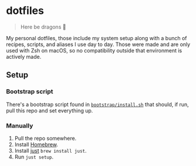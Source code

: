 # dotfiles

> Here be dragons 🐉

My personal dotfiles, those include my system setup along with a bunch of recipes,
scripts, and aliases I use day to day. Those were made and are only used with
Zsh on macOS, so no compatibility outside that environment is actively made.

## Setup

### Bootstrap script

There's a bootstrap script found in [`bootstrap/install.sh`](./bootstrap/install.sh)
that should, if run, pull this repo and set everything up.

### Manually

1. Pull the repo somewhere.
1. Install [Homebrew](https://brew.sh).
1. Install [just](https://just.systems) `brew install just`.
1. Run `just setup`.
